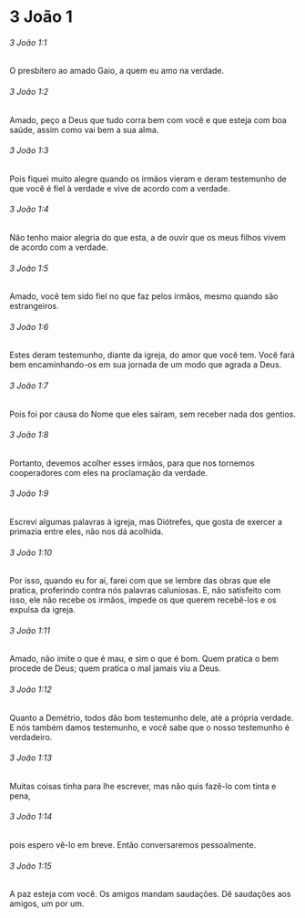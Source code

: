 # 3 João 1

###### 3 João 1:1

O presbítero ao amado Gaio, a quem eu amo na verdade.

###### 3 João 1:2

Amado, peço a Deus que tudo corra bem com você e que esteja com boa saúde, assim como vai bem a sua alma.

###### 3 João 1:3

Pois fiquei muito alegre quando os irmãos vieram e deram testemunho de que você é fiel à verdade e vive de acordo com a verdade.

###### 3 João 1:4

Não tenho maior alegria do que esta, a de ouvir que os meus filhos vivem de acordo com a verdade.

###### 3 João 1:5

Amado, você tem sido fiel no que faz pelos irmãos, mesmo quando são estrangeiros.

###### 3 João 1:6

Estes deram testemunho, diante da igreja, do amor que você tem. Você fará bem encaminhando-os em sua jornada de um modo que agrada a Deus.

###### 3 João 1:7

Pois foi por causa do Nome que eles saíram, sem receber nada dos gentios.

###### 3 João 1:8

Portanto, devemos acolher esses irmãos, para que nos tornemos cooperadores com eles na proclamação da verdade.

###### 3 João 1:9

Escrevi algumas palavras à igreja, mas Diótrefes, que gosta de exercer a primazia entre eles, não nos dá acolhida.

###### 3 João 1:10

Por isso, quando eu for aí, farei com que se lembre das obras que ele pratica, proferindo contra nós palavras caluniosas. E, não satisfeito com isso, ele não recebe os irmãos, impede os que querem recebê-los e os expulsa da igreja.

###### 3 João 1:11

Amado, não imite o que é mau, e sim o que é bom. Quem pratica o bem procede de Deus; quem pratica o mal jamais viu a Deus.

###### 3 João 1:12

Quanto a Demétrio, todos dão bom testemunho dele, até a própria verdade. E nós também damos testemunho, e você sabe que o nosso testemunho é verdadeiro.

###### 3 João 1:13

Muitas coisas tinha para lhe escrever, mas não quis fazê-lo com tinta e pena,

###### 3 João 1:14

pois espero vê-lo em breve. Então conversaremos pessoalmente.

###### 3 João 1:15

A paz esteja com você. Os amigos mandam saudações. Dê saudações aos amigos, um por um.


